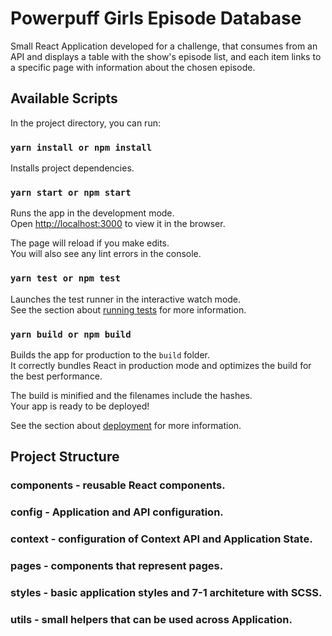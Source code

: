 # Powerpuff Girls Episode Database

Small React Application developed for a challenge, that consumes from an API and displays a table with the show's episode list, and each item links to a specific page with information about the chosen episode.

## Available Scripts

In the project directory, you can run:

### `yarn install or npm install`

Installs project dependencies.

### `yarn start or npm start`

Runs the app in the development mode.\
Open [http://localhost:3000](http://localhost:3000) to view it in the browser.

The page will reload if you make edits.\
You will also see any lint errors in the console.

### `yarn test or npm test`

Launches the test runner in the interactive watch mode.\
See the section about [running tests](https://facebook.github.io/create-react-app/docs/running-tests) for more information.

### `yarn build or npm build`

Builds the app for production to the `build` folder.\
It correctly bundles React in production mode and optimizes the build for the best performance.

The build is minified and the filenames include the hashes.\
Your app is ready to be deployed!

See the section about [deployment](https://facebook.github.io/create-react-app/docs/deployment) for more information.

## Project Structure

### components - reusable React components.
### config - Application and API configuration.
### context - configuration of Context API and Application State.
### pages - components that represent pages.
### styles - basic application styles and 7-1 architeture with SCSS.
### utils - small helpers that can be used across Application.
